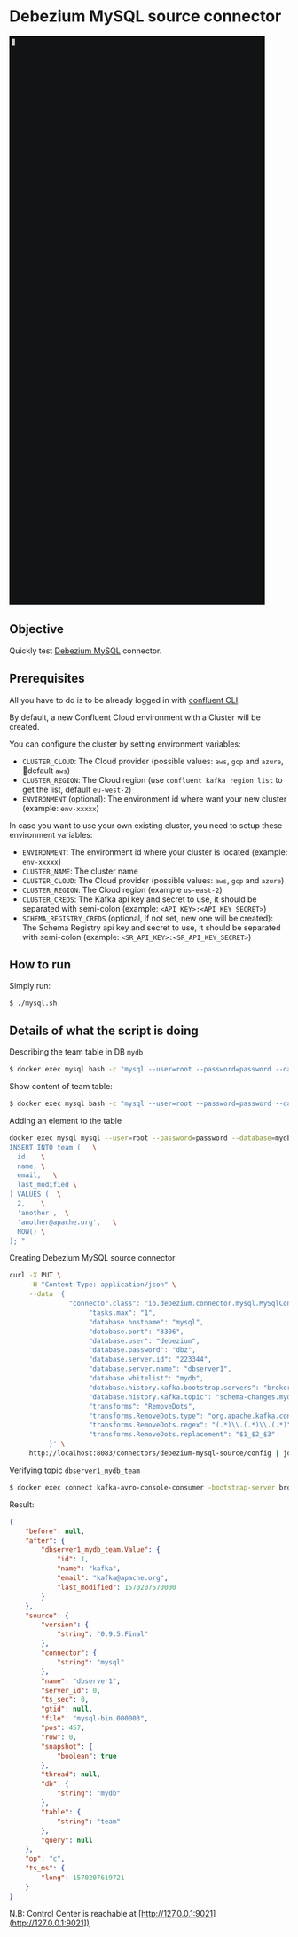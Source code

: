 # Debezium MySQL source connector

![asciinema](https://github.com/vdesabou/gifs/blob/master/connect/connect-debezium-mysql-source/asciinema.gif?raw=true)

## Objective

Quickly test [Debezium MySQL](https://docs.confluent.io/current/connect/debezium-connect-mysql/index.html#debezium-mysql-source-connector) connector.

## Prerequisites

All you have to do is to be already logged in with [confluent CLI](https://docs.confluent.io/confluent-cli/current/overview.html#confluent-cli-overview).

By default, a new Confluent Cloud environment with a Cluster will be created.

You can configure the cluster by setting environment variables:

* `CLUSTER_CLOUD`: The Cloud provider (possible values: `aws`, `gcp` and `azure`, default `aws`)
* `CLUSTER_REGION`: The Cloud region (use `confluent kafka region list` to get the list, default `eu-west-2`)
* `ENVIRONMENT` (optional): The environment id where want your new cluster (example: `env-xxxxx`) 

In case you want to use your own existing cluster, you need to setup these environment variables:

* `ENVIRONMENT`: The environment id where your cluster is located (example: `env-xxxxx`) 
* `CLUSTER_NAME`: The cluster name
* `CLUSTER_CLOUD`: The Cloud provider (possible values: `aws`, `gcp` and `azure`)
* `CLUSTER_REGION`: The Cloud region (example `us-east-2`)
* `CLUSTER_CREDS`: The Kafka api key and secret to use, it should be separated with semi-colon (example: `<API_KEY>:<API_KEY_SECRET>`)
* `SCHEMA_REGISTRY_CREDS` (optional, if not set, new one will be created): The Schema Registry api key and secret to use, it should be separated with semi-colon (example: `<SR_API_KEY>:<SR_API_KEY_SECRET>`)


## How to run

Simply run:

```
$ ./mysql.sh
```

## Details of what the script is doing


Describing the team table in DB `mydb`

```bash
$ docker exec mysql bash -c "mysql --user=root --password=password --database=mydb -e 'describe team'"
```

Show content of team table:

```bash
$ docker exec mysql bash -c "mysql --user=root --password=password --database=mydb -e 'select * from team'"
```

Adding an element to the table

```bash
docker exec mysql mysql --user=root --password=password --database=mydb -e "
INSERT INTO team (   \
  id,   \
  name, \
  email,   \
  last_modified \
) VALUES (  \
  2,    \
  'another',  \
  'another@apache.org',   \
  NOW() \
); "
```


Creating Debezium MySQL source connector

```bash
curl -X PUT \
     -H "Content-Type: application/json" \
     --data '{
               "connector.class": "io.debezium.connector.mysql.MySqlConnector",
                    "tasks.max": "1",
                    "database.hostname": "mysql",
                    "database.port": "3306",
                    "database.user": "debezium",
                    "database.password": "dbz",
                    "database.server.id": "223344",
                    "database.server.name": "dbserver1",
                    "database.whitelist": "mydb",
                    "database.history.kafka.bootstrap.servers": "broker:9092",
                    "database.history.kafka.topic": "schema-changes.mydb",
                    "transforms": "RemoveDots",
                    "transforms.RemoveDots.type": "org.apache.kafka.connect.transforms.RegexRouter",
                    "transforms.RemoveDots.regex": "(.*)\\.(.*)\\.(.*)",
                    "transforms.RemoveDots.replacement": "$1_$2_$3"
          }' \
     http://localhost:8083/connectors/debezium-mysql-source/config | jq .
```


Verifying topic `dbserver1_mydb_team`

```bash
$ docker exec connect kafka-avro-console-consumer -bootstrap-server broker:9092 --property schema.registry.url=http://schema-registry:8081 --topic dbserver1_mydb_team --from-beginning --max-messages 2
```

Result:

```json
{
    "before": null,
    "after": {
        "dbserver1_mydb_team.Value": {
            "id": 1,
            "name": "kafka",
            "email": "kafka@apache.org",
            "last_modified": 1570207570000
        }
    },
    "source": {
        "version": {
            "string": "0.9.5.Final"
        },
        "connector": {
            "string": "mysql"
        },
        "name": "dbserver1",
        "server_id": 0,
        "ts_sec": 0,
        "gtid": null,
        "file": "mysql-bin.000003",
        "pos": 457,
        "row": 0,
        "snapshot": {
            "boolean": true
        },
        "thread": null,
        "db": {
            "string": "mydb"
        },
        "table": {
            "string": "team"
        },
        "query": null
    },
    "op": "c",
    "ts_ms": {
        "long": 1570207619721
    }
}
```
N.B: Control Center is reachable at [http://127.0.0.1:9021](http://127.0.0.1:9021])
